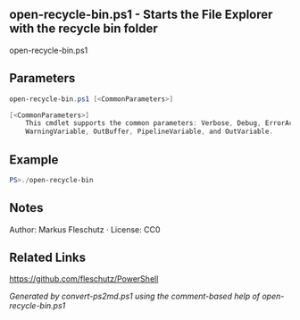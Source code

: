 ## open-recycle-bin.ps1 - Starts the File Explorer with the recycle bin folder

open-recycle-bin.ps1

## Parameters
```powershell
open-recycle-bin.ps1 [<CommonParameters>]

[<CommonParameters>]
    This cmdlet supports the common parameters: Verbose, Debug, ErrorAction, ErrorVariable, WarningAction, 
    WarningVariable, OutBuffer, PipelineVariable, and OutVariable.
```

## Example
```powershell
PS>./open-recycle-bin
```


## Notes
Author: Markus Fleschutz · License: CC0

## Related Links
https://github.com/fleschutz/PowerShell

*Generated by convert-ps2md.ps1 using the comment-based help of open-recycle-bin.ps1*
